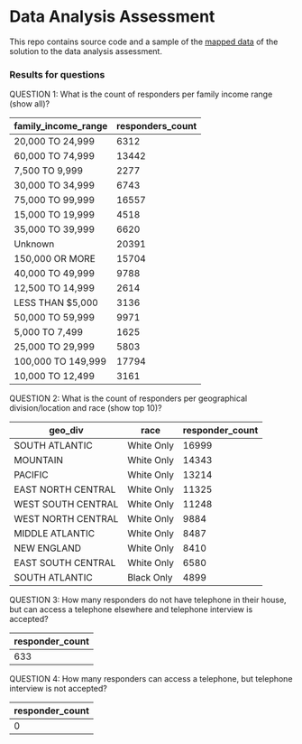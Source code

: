 # Data Analysis Assessment
This repo contains source code and a sample of the [mapped data](https://github.com/yaroyazeed/data_analysis_assessment/tree/master/outputs) of the solution to the data analysis assessment.

### Results for questions
QUESTION 1: What is the count of responders per family income range (show all)?

|family_income_range|responders_count|
|-------------------|----------------|
|20,000 TO 24,999   |6312            |
|60,000 TO 74,999   |13442           |
|7,500 TO 9,999     |2277            |
|30,000 TO 34,999   |6743            |
|75,000 TO 99,999   |16557           |
|15,000 TO 19,999   |4518            |
|35,000 TO 39,999   |6620            |
|Unknown            |20391           |
|150,000 OR MORE    |15704           |
|40,000 TO 49,999   |9788            |
|12,500 TO 14,999   |2614            |
|LESS THAN $5,000   |3136            |
|50,000 TO 59,999   |9971            |
|5,000 TO 7,499     |1625            |
|25,000 TO 29,999   |5803            |
|100,000 TO 149,999 |17794           |
|10,000 TO 12,499   |3161            |


QUESTION 2: What is the count of responders per geographical division/location and race (show top 10)?

|geo_div           |race      |responder_count|
|------------------|----------|---------------|
|SOUTH ATLANTIC    |White Only|16999          |
|MOUNTAIN          |White Only|14343          |
|PACIFIC           |White Only|13214          |
|EAST NORTH CENTRAL|White Only|11325          |
|WEST SOUTH CENTRAL|White Only|11248          |
|WEST NORTH CENTRAL|White Only|9884           |
|MIDDLE ATLANTIC   |White Only|8487           |
|NEW ENGLAND       |White Only|8410           |
|EAST SOUTH CENTRAL|White Only|6580           |
|SOUTH ATLANTIC    |Black Only|4899           |

QUESTION 3: How many responders do not have telephone in their house, but can access a telephone elsewhere and telephone interview is accepted?

|responder_count|
|---------------|
|633            |

QUESTION 4: How many responders can access a telephone, but telephone interview is not accepted?

|responder_count|
|---------------|
|0              |
